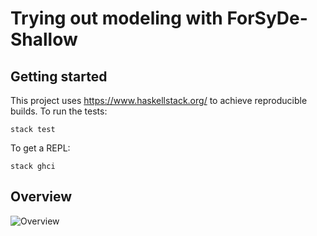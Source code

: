# Trying out modeling with ForSyDe-Shallow #

## Getting started ##

This project uses https://www.haskellstack.org/ to achieve reproducible builds.
To run the tests:

```
stack test
```

To get a REPL:

```
stack ghci
```

## Overview ##

![Overview](overview.png)
